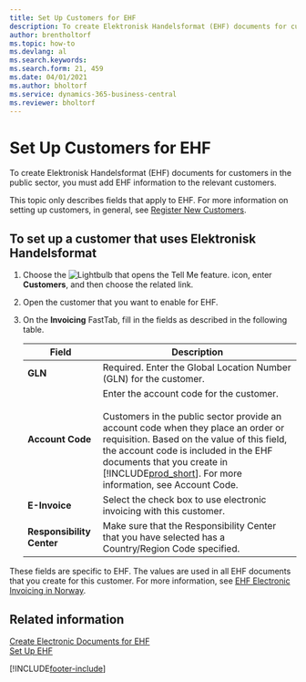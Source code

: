 ```yaml
---
title: Set Up Customers for EHF
description: To create Elektronisk Handelsformat (EHF) documents for customers in the public sector in Norway, you must add EHF information to the relevant customers.
author: brentholtorf
ms.topic: how-to
ms.devlang: al
ms.search.keywords:
ms.search.form: 21, 459
ms.date: 04/01/2021
ms.author: bholtorf
ms.service: dynamics-365-business-central
ms.reviewer: bholtorf
---
```

# Set Up Customers for EHF
To create Elektronisk Handelsformat (EHF) documents for customers in the public sector, you must add EHF information to the relevant customers.  

This topic only describes fields that apply to EHF. For more information on setting up customers, in general, see [Register New Customers](../../sales-how-register-new-customers.md).  

## To set up a customer that uses Elektronisk Handelsformat  

1.  Choose the ![Lightbulb that opens the Tell Me feature.](../../media/ui-search/search_small.png "Tell me what you want to do") icon, enter **Customers**, and then choose the related link.  
2.  Open the customer that you want to enable for EHF.  
3.  On the **Invoicing** FastTab, fill in the fields as described in the following table.  

    |Field|Description|  
    |---------------------------------|---------------------------------------|  
    |**GLN**|Required. Enter the Global Location Number (GLN) for the customer.|  
    |**Account Code**|Enter the account code for the customer.<br /><br /> Customers in the public sector provide an account code when they place an order or requisition. Based on the value of this field, the account code is included in the EHF documents that you create in [!INCLUDE[prod_short](../../includes/prod_short.md)]. For more information, see Account Code.|  
    |**E-Invoice**|Select the check box to use electronic invoicing with this customer.|  
    |**Responsibility Center**|Make sure that the Responsibility Center that you have selected has a Country/Region Code specified.|  

These fields are specific to EHF. The values are used in all EHF documents that you create for this customer. For more information, see [EHF Electronic Invoicing in Norway](ehf-electronic-invoicing-in-norway.md).  

## Related information  
 [Create Electronic Documents for EHF](how-to-create-electronic-documents-for-ehf.md)   
 [Set Up EHF](how-to-set-up-ehf.md)


[!INCLUDE[footer-include](../../includes/footer-banner.md)]
